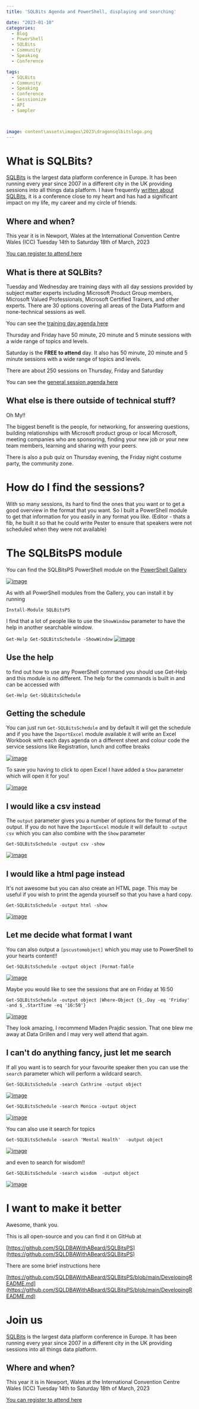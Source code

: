 ```yaml
---
title: 'SQLBits Agenda and PowerShell, displaying and searching'

date: "2023-01-10"
categories:
  - Blog
  - PowerShell
  - SQLBits
  - Community
  - Speaking
  - Conference

tags:
  - SQLBits
  - Community
  - Speaking
  - Conference
  - Sesssionize
  - API
  - Sampler



image: content\assets\images\2023\dragonsqlbitslogo.png
---
```

# What is SQLBits?

[SQLBits](https://sqlbits.com) is the largest data platform conference in Europe. It has been running every year since 2007 in a different city in the UK providing sessions into all things data platform. I have frequently [written about SQLBits](https://blog.robsewell.com/tags/#sqlbits), it is a conference close to my heart and has had a significant impact on my life, my career and my circle of friends.

## Where and when?
This year it is in Newport, Wales at the International Convention Centre Wales (ICC) Tuesday 14th to Saturday 18th of March, 2023

[You can register to attend here](https://events.sqlbits.com/2023/begin)

## What is there at SQLBits?

Tuesday and Wednesday are training days with all day sessions provided by subject matter experts including Microsoft Product Group members, Microsoft Valued Professionals, Microsoft Certified Trainers, and other experts. There are 30 options covering all areas of the Data Platform and none-technical sessions as well.

You can see the [training day agenda here](https://events.sqlbits.com/2023/training-days)

Thursday and Friday have 50 minute, 20 minute and 5 minute sessions with a wide range of topics and levels.

Saturday is the **FREE to attend** day. It also has 50 minute, 20 minute and 5 minute sessions with a wide range of topics and levels.

There are about 250 sessions on Thursday, Friday and Saturday

You can see the [general session agenda here](https://events.sqlbits.com/2023/agenda)

## What else is there outside of technical stuff?

Oh My!!

The biggest benefit is the people, for networking, for answering questions, building relationships with Microsoft product group or local Microsoft, meeting companies who are sponsoring, finding your new job or your new team members, learning and sharing with your peers.

There is also a pub quiz on Thursday evening, the Friday night costume party, the community zone.

# How do I find the sessions?

With so many sessions, its hard to find the ones that you want or to get a good overview in the format that you want. So I built a PowerShell module to get that information for you easily in any format you like. (Editor - thats a fib, he built it so that he could write Pester to ensure that speakers were not scheduled when they were not available)

# The SQLBitsPS module

You can find the SQLBitsPS PowerShell module on the [PowerShell Gallery](https://www.powershellgallery.com/packages/SQLBitsPS)

[![image](https://user-images.githubusercontent.com/6729780/211528862-5226d25a-5642-44a3-9c14-f88bfa334aa2.png)](https://user-images.githubusercontent.com/6729780/211528862-5226d25a-5642-44a3-9c14-f88bfa334aa2.png)

As with all PowerShell modules from the Gallery, you can install it by running

`Install-Module SQLBitsPS`

I find that a lot of people like to use the `ShowWindow` parameter to have the help in another searchable window.

`Get-Help Get-SQLBitsSchedule -ShowWindow`
[![image](https://user-images.githubusercontent.com/6729780/211530034-596f0fc9-ec1d-43fc-bd7a-ff1cf01c7c15.png)](https://user-images.githubusercontent.com/6729780/211530034-596f0fc9-ec1d-43fc-bd7a-ff1cf01c7c15.png)

## Use the help

to find out how to use any PowerShell command you should use Get-Help and this module is no different. The help for the commands is built in and can be accessed with

`Get-Help Get-SQLBitsSchedule`

## Getting the schedule

You can just run  `Get-SQLBitsSchedule` and by default it will get the schedule and if you have the `ImportExcel` module available it will write an Excel Workbook with each days agenda on a different sheet and colour code the service sessions like Registration, lunch and coffee breaks

[![image](https://user-images.githubusercontent.com/6729780/211530884-1d2b2752-a729-499d-8334-1e4404199002.png)](https://user-images.githubusercontent.com/6729780/211530884-1d2b2752-a729-499d-8334-1e4404199002.png)

To save you having to click to open Excel I have added a `Show` parameter which will open it for you!

[![image](https://user-images.githubusercontent.com/6729780/211531837-2396cfd5-b843-4fd8-8a90-d1e1a06e654f.png)](https://user-images.githubusercontent.com/6729780/211531837-2396cfd5-b843-4fd8-8a90-d1e1a06e654f.png)

## I would like a csv instead

The `output` parameter gives you a number of options for the format of the output. If you do not have the `ImportExcel` module it will default to `-output csv` which you can also combine with the `Show` parameter

`Get-SQLBitsSchedule -output csv -show`

[![image](https://user-images.githubusercontent.com/6729780/211532406-bc928085-ab6f-4d8c-b42e-edc53ce027ca.png)](https://user-images.githubusercontent.com/6729780/211532406-bc928085-ab6f-4d8c-b42e-edc53ce027ca.png)

## I would like a html page instead

It's not awesome but you can also create an HTML page. This may be useful if you wish to print the agenda yourself so that you have a hard copy.

`Get-SQLBitsSchedule -output html -show`

[![image](https://user-images.githubusercontent.com/6729780/211533198-9bd8c53f-71b1-4426-bc1f-d7a8e874a86a.png)](https://user-images.githubusercontent.com/6729780/211533198-9bd8c53f-71b1-4426-bc1f-d7a8e874a86a.png)

## Let me decide what format I want

You can also output a `[pscustomobject]` which you may use to PowerShell to your hearts content!!

`Get-SQLBitsSchedule -output object |Format-Table`

[![image](https://user-images.githubusercontent.com/6729780/211533959-ee9f2fb5-e4be-45f2-9142-581833ee214f.png)](https://user-images.githubusercontent.com/6729780/211533959-ee9f2fb5-e4be-45f2-9142-581833ee214f.png)

Maybe you would like to see the sessions that are on Friday at 16:50

`Get-SQLBitsSchedule -output object |Where-Object {$_.Day -eq 'Friday' -and $_.StartTime -eq '16:50'} `

[![image](https://user-images.githubusercontent.com/6729780/211534901-f75cfc82-71bc-456e-bb2c-306dd753cf9b.png)](https://user-images.githubusercontent.com/6729780/211534901-f75cfc82-71bc-456e-bb2c-306dd753cf9b.png)

They look amazing, I recommend Mladen Prajdic session. That one blew me away at Data Grillen and I may very well attend that again.

## I can't do anything fancy, just let me search

If all you want is to search for your favourite speaker then you can use the `search` parameter which will perform a wildcard search.

`Get-SQLBitsSchedule -search Cathrine -output object`

[![image](https://user-images.githubusercontent.com/6729780/211536336-0202aec6-56f1-4f72-aa5b-4cc15de8f848.png)](https://user-images.githubusercontent.com/6729780/211536336-0202aec6-56f1-4f72-aa5b-4cc15de8f848.png)

`Get-SQLBitsSchedule -search Monica -output object`

[![image](https://user-images.githubusercontent.com/6729780/211535867-93496665-3423-4809-a1b3-561d56315594.png)](https://user-images.githubusercontent.com/6729780/211535867-93496665-3423-4809-a1b3-561d56315594.png)

You can also use it search for topics

`Get-SQLBitsSchedule -search 'Mental Health'  -output object`

[![image](https://user-images.githubusercontent.com/6729780/211536684-5b9a56e3-a487-40f4-aad7-f3656654c21a.png)](https://user-images.githubusercontent.com/6729780/211536684-5b9a56e3-a487-40f4-aad7-f3656654c21a.png)

and even to search for wisdom!!

`Get-SQLBitsSchedule -search wisdom  -output object `

[![image](https://user-images.githubusercontent.com/6729780/211537382-2a0ae647-cdc1-4ccc-82ba-87efe7fb857e.png)](https://user-images.githubusercontent.com/6729780/211537382-2a0ae647-cdc1-4ccc-82ba-87efe7fb857e.png)

# I want to make it better

Awesome, thank you.

This is all open-source and you can find it on GitHub at

[https://github.com/SQLDBAWithABeard/SQLBitsPS](https://github.com/SQLDBAWithABeard/SQLBitsPS)

There are some brief instructions here

[https://github.com/SQLDBAWithABeard/SQLBitsPS/blob/main/DevelopingREADME.md](https://github.com/SQLDBAWithABeard/SQLBitsPS/blob/main/DevelopingREADME.md)

# Join us

[SQLBits](https://sqlbits.com) is the largest data platform conference in Europe. It has been running every year since 2007 in a different city in the UK providing sessions into all things data platform.

## Where and when?
This year it is in Newport, Wales at the International Convention Centre Wales (ICC) Tuesday 14th to Saturday 18th of March, 2023

[You can register to attend here](https://events.sqlbits.com/2023/begin)











